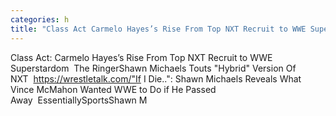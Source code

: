 ```yaml
---
categories: h
title: "Class Act Carmelo Hayes’s Rise From Top NXT Recruit to WWE Superstardom  The Ringer"
---
```

Class Act: Carmelo Hayes’s Rise From Top NXT Recruit to WWE Superstardom&nbsp;&nbsp;The RingerShawn Michaels Touts "Hybrid" Version Of NXT&nbsp;&nbsp;https://wrestletalk.com/"If I Die..": Shawn Michaels Reveals What Vince McMahon Wanted WWE to Do if He Passed Away&nbsp;&nbsp;EssentiallySportsShawn M